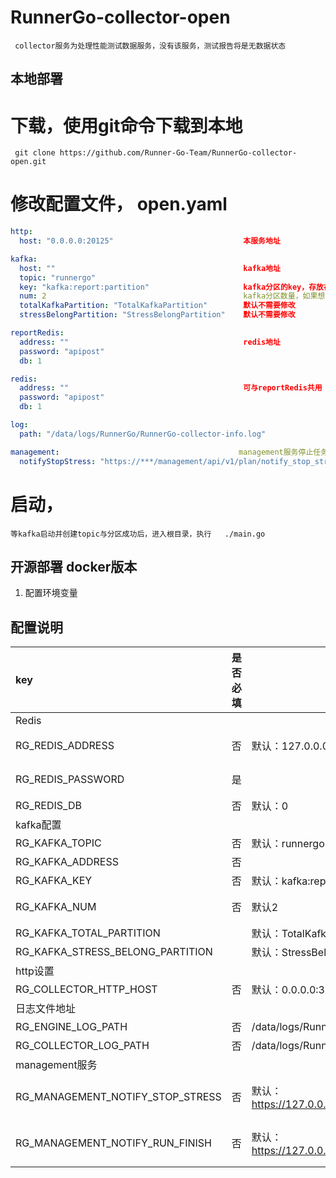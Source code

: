 # RunnerGo-collector-open
```text
 collector服务为处理性能测试数据服务，没有该服务，测试报告将是无数据状态
```
## 本地部署
# 下载，使用git命令下载到本地
```gitignore
 git clone https://github.com/Runner-Go-Team/RunnerGo-collector-open.git
```

# 修改配置文件， open.yaml
```yaml
http:
  host: "0.0.0.0:20125"                             本服务地址

kafka:
  host: ""                                          kafka地址
  topic: "runnergo"
  key: "kafka:report:partition"                     kafka分区的key，存放在redis中。不需要修改
  num: 2                                            kafka分区数量，如果想同时运行多个性能任务，需要设置该值，并将kafka分区数量调整到对应的值
  totalKafkaPartition: "TotalKafkaPartition"        默认不需要修改
  stressBelongPartition: "StressBelongPartition"    默认不需要修改

reportRedis:
  address: ""                                       redis地址
  password: "apipost"
  db: 1

redis:
  address: ""                                       可与reportRedis共用
  password: "apipost"
  db: 1

log:
  path: "/data/logs/RunnerGo/RunnerGo-collector-info.log"

management:                                        management服务停止任务接口
  notifyStopStress: "https://***/management/api/v1/plan/notify_stop_stress"
```

# 启动，
```text
等kafka启动并创建topic与分区成功后，进入根目录，执行   ./main.go
```
## 开源部署 docker版本
1. 配置环境变量
## 配置说明
| key                                                                | 是否必填 | 默认值                                                                   |                   说明 |
|:-------------------------------------------------------------------|------|-----------------------------------------------------------------------|---------------------:|
| Redis                                                              ||||
| RG_REDIS_ADDRESS                                                   | 否    | 默认：127.0.0.0:6379                                                     |           redis服务端地址 |
| RG_REDIS_PASSWORD                                                  | 是    |                                                                       |           redis服务端密码 |
| RG_REDIS_DB                                                        | 否    | 默认：0                                                                  |             redis数据库 |
| kafka配置                                                            |      |                                                                       |                      |
| RG_KAFKA_TOPIC                                                     | 否    | 默认：runnergo                                                           |          kafka的topic |
| RG_KAFKA_ADDRESS                                                   | 否    |                                                                       |              kafka地址 |
| RG_KAFKA_KEY                                                       | 否    | 默认：kafka:report:partition                                             |                      |
| RG_KAFKA_NUM                                                       | 否    | 默认2                                                                   |            kafka分区数量 |
| RG_KAFKA_TOTAL_PARTITION                                           |      | 默认：TotalKafkaPartition                                                |                      |
| RG_KAFKA_STRESS_BELONG_PARTITION                                   |      | 默认：StressBelongPartition                                              |                      |
| http设置                                                             ||||
| RG_COLLECTOR_HTTP_HOST                                             | 否    | 默认：0.0.0.0:30000                                                      |                      |
| 日志文件地址                                                             |      |                                                                       |                      |
| RG_ENGINE_LOG_PATH                                                 | 否    | /data/logs/RunnerGo/RunnerGo-engine-info.log                          |               日志文件地址 |
| RG_COLLECTOR_LOG_PATH                                              | 否    | /data/logs/RunnerGo/RunnerGo-collector-info.log                       |                      |
| management服务                                                       |      |                                                                       |                      |
| RG_MANAGEMENT_NOTIFY_STOP_STRESS                                   | 否    | 默认： https://127.0.0.0:30000/management/api/v1/plan/notify_stop_stress | management服务地址停止任务接口 |
| RG_MANAGEMENT_NOTIFY_RUN_FINISH                                    | 否    | 默认： https://127.0.0.0:30000/management/api/v1/plan/notify_run_finish  | management服务地址完成任务接口 |

